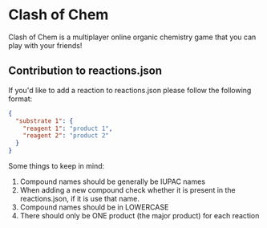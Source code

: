 # Clash of Chem

Clash of Chem is a multiplayer online organic chemistry game that you can play with your friends!

## Contribution to reactions.json

If you'd like to add a reaction to reactions.json please follow the following format:

```json
{
  "substrate 1": {
    "reagent 1": "product 1",
    "reagent 2": "product 2"
  }
}
```


Some things to keep in mind:

1. Compound names should be generally be IUPAC names
2. When adding a new compound check whether it is present in the reactions.json, if it is use that name.
3. Compound names should be in LOWERCASE
4. There should only be ONE product (the major product) for each reaction
